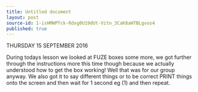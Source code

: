 ```yaml
---
title: Untitled document
layout: post
source-id: 1-isHMWPTck-Rdxg0U19dUt-Vitn_3CaK8aHTBLgvos4
published: true
---
```

THURSDAY 15 SEPTEMBER 2016

During todays lesson we looked at FUZE boxes some more, we got further through the instructions more this time though because we actually understood how to get the box working! Well that was for our group anyway. We also got it to say different things or to be correct PRINT things onto the screen and then wait for 1 second eg (1) and then repeat.

